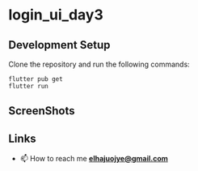 # login_ui_day3

## Development Setup
Clone the repository and run the following commands:
```
flutter pub get
flutter run
```

## ScreenShots


## Links
- 📫 How to reach me **elhajuojye@gmail.com**
